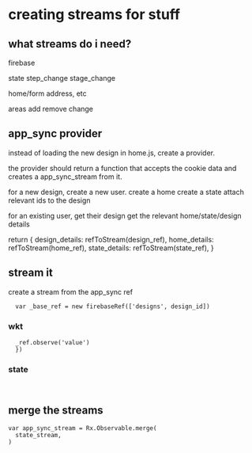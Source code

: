 # creating streams for stuff

## what streams do i need?

firebase

  state
    step_change
    stage_change

  home/form
    address, etc


  areas
    add
    remove
    change


## app_sync provider

instead of loading the new design in home.js, create a provider. 

the provider should return a function that accepts the cookie data and creates a app_sync_stream from it. 

for a new design, create a new user.
  create a home
  create a state
  attach relevant ids to the design

for an existing user, get their design
  get the relevant home/state/design details

return {
  design_details: refToStream(design_ref),
  home_details:   refToStream(home_ref),
  state_details:  refToStream(state_ref),
}

## stream it
create a stream from the app_sync ref
```
  var _base_ref = new firebaseRef(['designs', design_id])
```

### wkt
```
  _ref.observe('value')
  })
```

### state
```
  
```

## merge the streams
```
var app_sync_stream = Rx.Observable.merge(
  state_stream,
)
```



